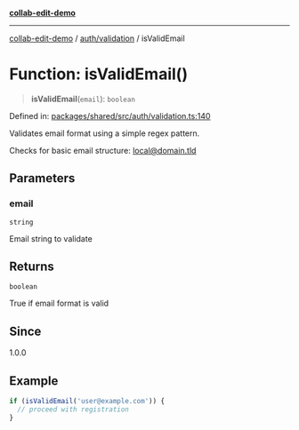 [**collab-edit-demo**](../../../README.md)

***

[collab-edit-demo](../../../README.md) / [auth/validation](../README.md) / isValidEmail

# Function: isValidEmail()

> **isValidEmail**(`email`): `boolean`

Defined in: [packages/shared/src/auth/validation.ts:140](https://github.com/austyle-io/pub-sub-demo/blob/00b2f1e9b947d5e964db5c3be9502513c4374263/packages/shared/src/auth/validation.ts#L140)

Validates email format using a simple regex pattern.

Checks for basic email structure: local@domain.tld

## Parameters

### email

`string`

Email string to validate

## Returns

`boolean`

True if email format is valid

## Since

1.0.0

## Example

```typescript
if (isValidEmail('user@example.com')) {
  // proceed with registration
}
```
